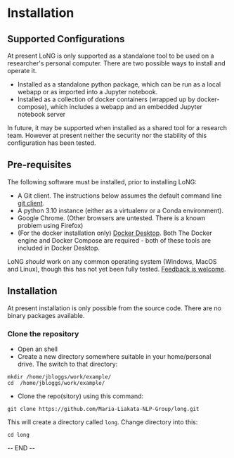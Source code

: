 
# Installation

## Supported Configurations

At present LoNG is only supported as a standalone tool to be used on a researcher's personal computer. There are two possible ways to install and operate it.

- Installed as a standalone python package, which can be run as a local webapp or as imported into a Jupyter notebook.
- Installed as a collection of docker containers (wrapped up by docker-compose), which includes a webapp and an embedded Jupyter notebook server

In future, it may be supported when installed as a shared tool for a research team. However at present neither the security nor the stability of this configuration has been tested.

## Pre-requisites

The following software must be installed, prior to installing LoNG:

* A Git client. The instructions below assumes the default command line [git client](https://git-scm.com/downloads).
* A python 3.10 instance (either as a virtualenv or a Conda environment).
* Google Chrome. (Other browsers are untested. There is a known problem using Firefox)
* (For the docker installation only) [Docker Desktop](https://docs.docker.com/engine/install/). Both The Docker engine and Docker Compose are required - both of these tools are included in Docker Desktop.

LoNG _should_ work on any common operating system (Windows, MacOS and Linux), though this has not yet been fully tested. [Feedback is welcome](https://github.com/Maria-Liakata-NLP-Group/long/issues/new).


## Installation

At present installation is only possible from the source code. There are no binary packages available.

### Clone the repository

* Open an shell
* Create a new directory somewhere suitable in your home/personal drive. The switch to that directory:

```
mkdir /home/jbloggs/work/example/
cd  /home/jbloggs/work/example/
```

* Clone the repo(sitory) using this command:

```
git clone https://github.com/Maria-Liakata-NLP-Group/long.git
```

This will create a directory called `long`. Change directory into this:

```
cd long
```

-- END --
